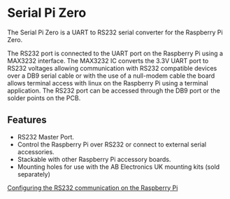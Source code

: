 <!--
---
name: Serial Pi Zero
class: board
type: com
formfactor: pHAT
manufacturer: AB Electronics UK
description: UART to RS232 Converter
url: https://www.abelectronics.co.uk/p/75/serial-pi-zero
github: https://github.com/abelectronicsuk
schematic: https://www.abelectronics.co.uk/docs/pdf/schematic-serialpizero.pdf
buy: https://www.abelectronics.co.uk/p/75/serial-pi-zero
image: 'ab-serial-pi-zero.png'
pincount: 40
eeprom: no
power:
  '1':
ground:
  '6':
  '14':
  '20':
  '25':
  '30':
  '34':
  '39':
pin:
  '8':
    mode: UART
  '10':
    mode: UART
-->
# Serial Pi Zero

The Serial Pi Zero is a UART to RS232 serial converter for the Raspberry Pi Zero.

The RS232 port is connected to the UART port on the Raspberry Pi using a MAX3232 interface. The MAX3232 IC converts the 3.3V UART port to RS232 voltages allowing communication with RS232 compatible devices over a DB9 serial cable or with the use of a null-modem cable the board allows terminal access with linux on the Raspberry Pi using a terminal application. The RS232 port can be accessed through the DB9 port or the solder points on the PCB.

## Features

- RS232 Master Port.
- Control the Raspberry Pi over RS232 or connect to external serial accessories.
- Stackable with other Raspberry Pi accessory boards.
- Mounting holes for use with the AB Electronics UK mounting kits (sold separately)

[Configuring the RS232 communication on the Raspberry Pi](https://www.abelectronics.co.uk/kb/article/20/raspberry-pi-serial-port-usage)
